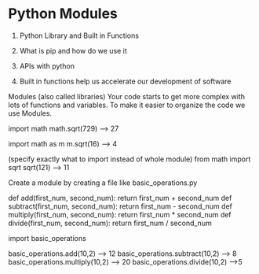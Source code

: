 # Python Modules

1. Python Library and Built in Functions

2. What is pip and how do we use it

3. APIs with python

4. Built in functions help us accelerate our development of software

Modules (also called libraries)
Your code starts to get more complex with lots of functions and variables.
To make it easier to organize the code we use Modules.

import math
math.sqrt(729) —> 27

import math as m 
m.sqrt(16) —> 4

(specify exactly what to import instead of whole module)
from math import sqrt 
sqrt(121) —> 11


Create a module 
by creating a file like basic_operations.py

def add(first_num, second_num):
    return first_num + second_num
def subtract(first_num, second_num):
    return first_num - second_num
def multiply(first_num, second_num):
    return first_num * second_num
def divide(first_num, second_num):
    return first_num / second_num

import basic_operations

basic_operations.add(10,2) —> 12
basic_operations.subtract(10,2) —> 8
basic_operations.multiply(10,2) —> 20
basic_operations.divide(10,2) —>5
